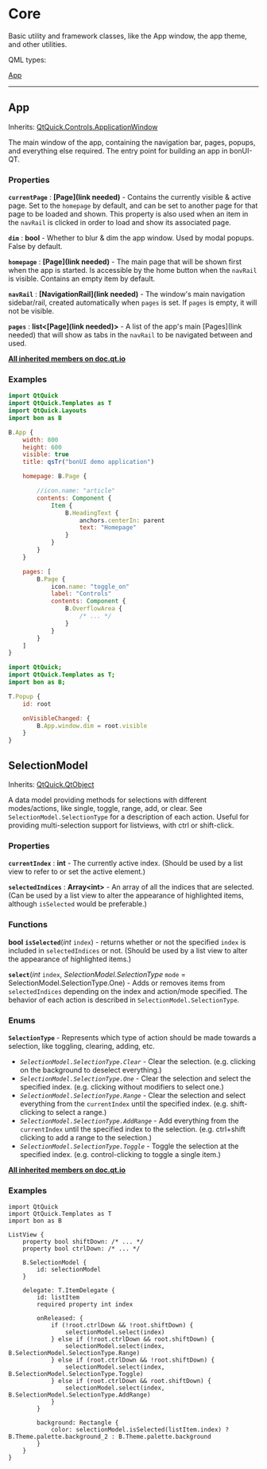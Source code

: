 # Core

Basic utility and framework classes, like the App window, the app theme, and other utilities.

QML types:

[App](#app)

---

## App

Inherits: [QtQuick.Controls.ApplicationWindow](https://doc.qt.io/qt-6/qml-qtquick-controls2-applicationwindow.html)

The main window of the app, containing the navigation bar, pages, popups, and everything else required. The entry point for building an app in bonUI-QT.

### Properties

**`currentPage`** : **[Page](link needed)** - Contains the currently visible & active page. Set to the `homepage` by default, and can be set to another page for that page to be loaded and shown. This property is also used when an item in the `navRail` is clicked in order to load and show its associated page.

**`dim`** : **bool** - Whether to blur & dim the app window. Used by modal popups. False by default.

**`homepage`** : **[Page](link needed)** - The main page that will be shown first when the app is started. Is accessible by the home button when the `navRail` is visible. Contains an empty item by default.

**`navRail`** : **[NavigationRail](link needed)** - The window's main navigation sidebar/rail, created automatically when `pages` is set. If `pages` is empty, it will not be visible.

**`pages`** : **list\<[Page](link needed)\>** - A list of the app's main [Pages](link needed) that will show as tabs in the `navRail` to be navigated between and used.

**[All inherited members on doc.qt.io](https://doc.qt.io/qt-6/qml-qtquick-controls2-applicationwindow-members.html)**

### Examples

```qml
import QtQuick
import QtQuick.Templates as T
import QtQuick.Layouts
import bon as B

B.App {
    width: 800
    height: 600
    visible: true
    title: qsTr("bonUI demo application")

    homepage: B.Page {

        //icon.name: "article"
        contents: Component {
            Item {
                B.HeadingText {
                    anchors.centerIn: parent
                    text: "Homepage"
                }
            }
        }
    }

    pages: [
        B.Page {
            icon.name: "toggle_on"
            label: "Controls"
            contents: Component {
                B.OverflowArea {
                    /* ... */
                }
            }
        }
    ]
}
```

```qml
import QtQuick;
import QtQuick.Templates as T;
import bon as B;

T.Popup {
    id: root

    onVisibleChanged: {
        B.App.window.dim = root.visible
    }
}
```

## SelectionModel

Inherits: [QtQuick.QtObject](https://doc.qt.io/qt-6/qml-qtqml-qtobject.html)

A data model providing methods for selections with different modes/actions, like single, toggle, range, add, or clear. See `SelectionModel.SelectionType` for a description of each action. Useful for providing multi-selection support for listviews, with ctrl or shift-click.

### Properties

**`currentIndex`** : **int** - The currently active index. (Should be used by a list view to refer to or set the active element.)

**`selectedIndices`** : **Array\<int\>** - An array of all the indices that are selected. (Can be used by a list view to alter the appearance of highlighted items, although `isSelected` would be preferable.)

### Functions

**bool** **`isSelected`**(*int* `index`) - returns whether or not the specified `index` is included in `selectedIndices` or not. (Should be used by a list view to alter the appearance of highlighted items.)

**`select`**(*int* `index`, *SelectionModel.SelectionType* `mode` = SelectionModel.SelectionType.One) - Adds or removes items from `selectedIndices` depending on the index and action/mode specified. The behavior of each action is described in `SelectionModel.SelectionType`.

### Enums

**`SelectionType`** - Represents which type of action should be made towards a selection, like toggling, clearing, adding, etc.

- *`SelectionModel.SelectionType.Clear`* - Clear the selection. (e.g. clicking on the background to deselect everything.)
- *`SelectionModel.SelectionType.One`* - Clear the selection and select the specified index. (e.g. clicking without modifiers to select one.)
- *`SelectionModel.SelectionType.Range`* - Clear the selection and select everything from the `currentIndex` until the specified index. (e.g. shift-clicking to select a range.)
- *`SelectionModel.SelectionType.AddRange`* - Add everything from the `currentIndex` until the specified index to the selection. (e.g. ctrl+shift clicking to add a range to the selection.)
- *`SelectionModel.SelectionType.Toggle`* - Toggle the selection at the specified index. (e.g. control-clicking to toggle a single item.)

**[All inherited members on doc.qt.io](https://doc.qt.io/qt-6/qml-qtqml-qtobject.html)**

### Examples

```
import QtQuick
import QtQuick.Templates as T
import bon as B

ListView {
    property bool shiftDown: /* ... */
    property bool ctrlDown: /* ... */

    B.SelectionModel {
        id: selectionModel
    }

    delegate: T.ItemDelegate {
        id: listItem
        required property int index

        onReleased: {
            if (!root.ctrlDown && !root.shiftDown) {
                selectionModel.select(index)
            } else if (!root.ctrlDown && root.shiftDown) {
                selectionModel.select(index, B.SelectionModel.SelectionType.Range)
            } else if (root.ctrlDown && !root.shiftDown) {
                selectionModel.select(index, B.SelectionModel.SelectionType.Toggle)
            } else if (root.ctrlDown && root.shiftDown) {
                selectionModel.select(index, B.SelectionModel.SelectionType.AddRange)
            }
        }

        background: Rectangle {
            color: selectionModel.isSelected(listItem.index) ? B.Theme.palette.background_2 : B.Theme.palette.background
        }
    }
}
```
